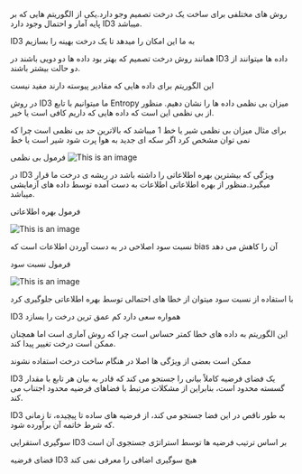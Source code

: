 روش های مختلفی برای ساخت یک درخت تصمیم وجو دارد.یکی از الگوریتم هایی که بر پایه آمار و احتمال وجود دارد ID3 میباشد.

ID3 به ما این امکان را میدهد تا یک درخت بهینه را بسازیم

همانند روش درخت تصمیم که بهتر بود داده ها دو دویی باشند در ID3 داده ها میتوانند از دو حالت بیشتر باشند.

این الگوریتم برای داده هایی که مقادیر پیوسته دارند مفید نیست

در روش ID3 ما میتوانیم با تابع Entropy میزان بی نظمی داده ها را نشان دهیم. منظور از بی نظمی این است که داده هایی که داریم کافی است یا خیر.

برای مثال میزان بی نظمی شیر یا خط 1 میباشد که بالاترین حد بی نظمی است چرا که نمی توان مشخص کرد اگر سکه ای جدید به هوا پرت شود شیر است یا خط

فرمول بی نظمی  ![This is an image](https://lh3.googleusercontent.com/d3AFQTL7_v-0FSoJE1zCW-OcsA2tweY45moJex-31KPN_QJVKSVkhTLEdDyHtldytIQS7-LOL2rv47FPasvQ656xIT83hFqrEsI3SYrW_4tgJMx6RRC4wRYMynHZJuWGqueGWI0r)

در ID3 ویژگی که بیشترین بهره اطلاعاتی را داشته باشد در ریشه ی درخت ما قرار میگیرد.منظور از بهره اطلاعاتی اطلاعات به دست آمده توسط داده های آزمایشی میباشد.

فرمول بهره اطلاعاتی

![This is an image](https://miro.medium.com/max/700/0*2CpXDgzKNzeJ3Tix.png)

نسبت سود اصلاحی در به دست آوردن اطلاعات است که bias آن را کاهش می دهد

فرمول نسبت سود

![This is an image](https://images.slideplayer.com/17/5375663/slides/slide_22.jpg)

با استفاده از نسبت سود میتوان از خطا های احتمالی توسط بهره اطلاعاتی جلوگیری کرد

ID3 همواره سعی دارد کم عمق ترین درخت را بسازد

این الگوریتم به داده های خطا کمتر حساس است چرا که روش آماری است اما همچنان ممکن است درخت تغییر پیدا کند.

ممکن است بعضی از ویژگی ها اصلا در هنگام ساخت درخت استفاده نشوند

ID3 یک فضای فرضیه کاملاً بیانی را جستجو می کند  که قادر به بیان هر تابع با مقدار گسسته محدود است، بنابراین از مشکلات مرتبط با فضاهای فرضیه محدود اجتناب می کند.

ID3 به طور ناقص در این فضا جستجو می کند، از فرضیه های ساده تا پیچیده، تا زمانی که شرط خاتمه آن برآورده شود.

سوگیری استقرایی ID3 بر اساس ترتیب فرضیه ها توسط استراتژی جستجوی آن است


فضای فرضیه ID3 هیچ سوگیری اضافی را معرفی نمی کند
